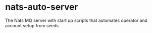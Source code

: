 # nats-auto-server
The Nats MQ server with start up scripts that automates operator and account setup from seeds
